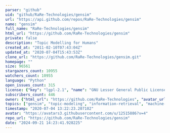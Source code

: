 ```yaml
---
parser: "github"
uid: "github/RaRe-Technologies/gensim"
url: "https://api.github.com/repos/RaRe-Technologies/gensim"
name: "gensim"
full_name: "RaRe-Technologies/gensim"
html_url: "https://github.com/RaRe-Technologies/gensim"
private: false
description: "Topic Modelling for Humans"
created_at: "2011-02-10T07:43:04Z"
updated_at: "2020-07-04T15:43:53Z"
clone_url: "https://github.com/RaRe-Technologies/gensim.git"
homepage: ""
size: 96561
stargazers_count: 10955
watchers_count: 10955
language: "Python"
open_issues_count: 315
license: {"key": "lgpl-2.1", "name": "GNU Lesser General Public License v2.1", "spdx_id": "LGPL-2.1", "url": "https://api.github.com/licenses/lgpl-2.1", "node_id": "MDc6TGljZW5zZTEx"}
subscribers_count: 446
owner: {"html_url": "https://github.com/RaRe-Technologies", "avatar_url": "https://avatars3.githubusercontent.com/u/12515886?v=4", "login": "RaRe-Technologies", "type": "Organization"}
topics: ["gensim", "topic-modeling", "information-retrieval", "machine-learning", "natural-language-processing", "nlp", "data-science", "python", "data-mining", "word2vec", "word-embeddings", "neural-network", "document-similarity", "word-similarity", "fasttext"]
timestamp: "2020-07-04 13:22:23.207102"
avatar: "https://avatars3.githubusercontent.com/u/12515886?v=4"
repo_url: "https://github.com/RaRe-Technologies/gensim"
date: "2024-09-21 14:23:41.928225"
---
```

